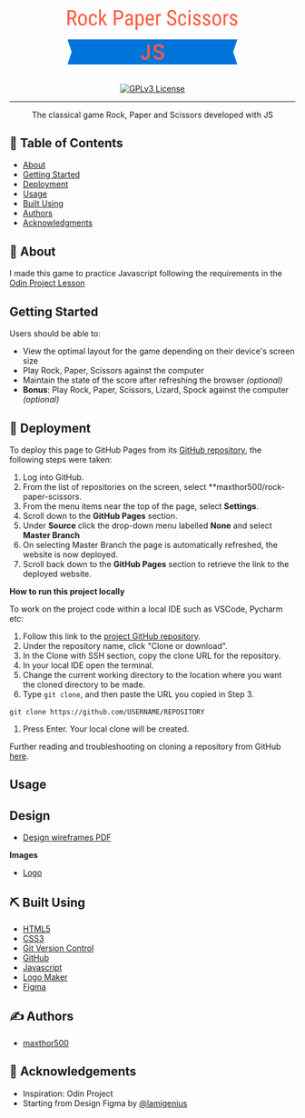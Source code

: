 <div align="center">
    <img width=300px src="logo.svg" alt="Typography and colors">
</div>
<br>
<div align="center">

[![GPLv3 License](https://img.shields.io/badge/License-GPL%20v3-yellow.svg)](https://opensource.org/licenses/)


</div>

---

<p align="center"> The classical game Rock, Paper and Scissors developed with JS
    <br> 
</p>

## 📝 Table of Contents

- [About](#about)
- [Getting Started](#getting_started)
- [Deployment](#deployment)
- [Usage](#usage)
- [Built Using](#built_using)
- [Authors](#authors)
- [Acknowledgments](#acknowledgement)

## 🧐 About <a name = "about"></a>

I made this game to practice Javascript following the requirements in the [Odin Project Lesson](https://www.theodinproject.com/lessons/foundations-rock-paper-scissors)

## Getting Started <a name = "getting_started"></a>

Users should be able to:

- View the optimal layout for the game depending on their device's screen size
- Play Rock, Paper, Scissors against the computer
- Maintain the state of the score after refreshing the browser _(optional)_
- **Bonus**: Play Rock, Paper, Scissors, Lizard, Spock against the computer _(optional)_

## 🚀 Deployment <a name = "deployment"></a>

To deploy this page to GitHub Pages from its [GitHub repository](https://github.com/maxthor500/rock-paper-scissors), the following steps were taken:

1. Log into GitHub.
2. From the list of repositories on the screen, select **maxthor500/rock-paper-scissors.
3. From the menu items near the top of the page, select **Settings**.
4. Scroll down to the **GitHub Pages** section.
5. Under **Source** click the drop-down menu labelled **None** and select **Master Branch**
6. On selecting Master Branch the page is automatically refreshed, the website is now deployed.
7. Scroll back down to the **GitHub Pages** section to retrieve the link to the deployed website.

**How to run this project locally**

To work on the project code within a local IDE such as VSCode, Pycharm etc:

1. Follow this link to the [project GitHub repository](https://github.com/maxthor500/rock-paper-scissors).
2. Under the repository name, click "Clone or download".
3. In the Clone with SSH section, copy the clone URL for the repository.
4. In your local IDE open the terminal.
5. Change the current working directory to the location where you want the cloned directory to be made.
6. Type `git clone`, and then paste the URL you copied in Step 3.

```
git clone https://github.com/USERNAME/REPOSITORY
```

1. Press Enter. Your local clone will be created.

Further reading and troubleshooting on cloning a repository from GitHub [here](https://help.github.com/en/articles/cloning-a-repository).

## Usage

## Design

- [Design wireframes PDF](./assets/wireframe/Rock_Paper_Scissors_Wireframe.pdf)


**Images**

- [Logo](https://app.logo.com/)

## ⛏️ Built Using <a name = "built_using"></a>

- [HTML5](https://html.com/html5/)
- [CSS3](https://developer.mozilla.org/en-US/docs/Web/CSS)
- [Git Version Control](https://git-scm.com/)
- [GitHub](https://github.com/)
- [Javascript](https://developer.mozilla.org/en-US/docs/Web/javascript)
- [Logo Maker](https://app.logo.com/)
- [Figma](https://www.figma.com)

## ✍️ Authors <a name = "authors"></a>

- [maxthor500](https://github.com/maxthor500/)

## 🎉 Acknowledgements <a name = "acknowledgement"></a>

- Inspiration: Odin Project
- Starting from Design Figma by [@lamigenius](https://www.figma.com/@lamigenius)
